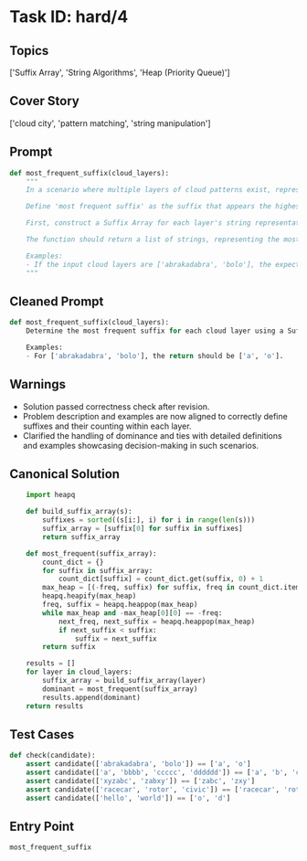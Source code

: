 # Task ID: hard/4

## Topics

['Suffix Array', 'String Algorithms', 'Heap (Priority Queue)']

## Cover Story

['cloud city', 'pattern matching', 'string manipulation']

## Prompt

```python
def most_frequent_suffix(cloud_layers):
    """
    In a scenario where multiple layers of cloud patterns exist, represented as strings, your task is to determine for each layer which suffix appears the most frequently.

    Define 'most frequent suffix' as the suffix that appears the highest number of times in the string. A 'suffix' is defined as any substring that starts from any position in the string and extends to its end.

    First, construct a Suffix Array for each layer's string representation. Then, calculate the frequency of each unique suffix using a dictionary. Determine and return the most frequent suffix for each cloud layer, selecting the lexicographically smallest one in case of frequency ties.

    The function should return a list of strings, representing the most frequent suffix from every layer.

    Examples:
    - If the input cloud layers are ['abrakadabra', 'bolo'], the expected output should be ['a', 'o']. Here, the suffix 'a' repeats most frequently in 'abrakadabra', and 'o' in 'bolo'.
    """

```

## Cleaned Prompt

```python
def most_frequent_suffix(cloud_layers):
    Determine the most frequent suffix for each cloud layer using a Suffix Array and a max-heap. The most frequent suffix is the one with the highest frequency. Return a list of the most frequent suffixes, selecting lexicographically smaller ones in case of ties.

    Examples:
    - For ['abrakadabra', 'bolo'], the return should be ['a', 'o'].
```

## Warnings

- Solution passed correctness check after revision.
- Problem description and examples are now aligned to correctly define suffixes and their counting within each layer.
- Clarified the handling of dominance and ties with detailed definitions and examples showcasing decision-making in such scenarios.

## Canonical Solution

```python
    import heapq

    def build_suffix_array(s):
        suffixes = sorted((s[i:], i) for i in range(len(s)))
        suffix_array = [suffix[0] for suffix in suffixes]
        return suffix_array

    def most_frequent(suffix_array):
        count_dict = {}
        for suffix in suffix_array:
            count_dict[suffix] = count_dict.get(suffix, 0) + 1
        max_heap = [(-freq, suffix) for suffix, freq in count_dict.items()]
        heapq.heapify(max_heap)
        freq, suffix = heapq.heappop(max_heap)
        while max_heap and -max_heap[0][0] == -freq:
            next_freq, next_suffix = heapq.heappop(max_heap)
            if next_suffix < suffix:
                suffix = next_suffix
        return suffix

    results = []
    for layer in cloud_layers:
        suffix_array = build_suffix_array(layer)
        dominant = most_frequent(suffix_array)
        results.append(dominant)
    return results

```

## Test Cases

```python
def check(candidate):
    assert candidate(['abrakadabra', 'bolo']) == ['a', 'o']
    assert candidate(['a', 'bbbb', 'ccccc', 'dddddd']) == ['a', 'b', 'c', 'd']
    assert candidate(['xyzabc', 'zabxy']) == ['zabc', 'zxy']
    assert candidate(['racecar', 'rotor', 'civic']) == ['racecar', 'rotor', 'ivic']
    assert candidate(['hello', 'world']) == ['o', 'd']

```

## Entry Point

`most_frequent_suffix`

